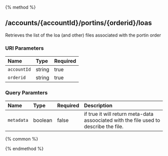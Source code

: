 {% method %}
## /accounts/{accountId}/portins/{orderid}/loas

Retrieves the list of the loa (and other) files associated with the portin order


### URI Parameters
| Name | Type | Required |
|:-----|:-----|:---------|
| `accountId` | string | true |
| `orderid` | string | true |


### Query Paramters

| Name | Type | Required | Description |
|:-----|:-----|:---------|:------------|
| `metadata` | boolean | false | if true it will return meta-data assoociated with the file used to describe the file. |




{% common %}



{% endmethod %}